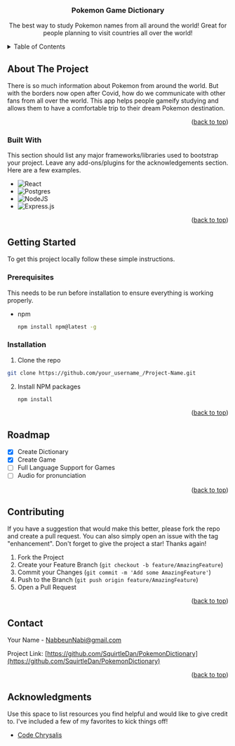 <!-- PROJECT LOGO -->
<br />
<div align="center">
    <h3 align="center">Pokemon Game Dictionary</h3>

  <p align="center">
    The best way to study Pokemon names from all around the world! Great for people planning to visit countries all over the world!
  </p>
</div>



<!-- TABLE OF CONTENTS -->
<details>
  <summary>Table of Contents</summary>
  <ol>
    <li>
      <a href="#about-the-project">About The Project</a>
      <ul>
        <li><a href="#built-with">Built With</a></li>
      </ul>
    </li>
    <li>
      <a href="#getting-started">Getting Started</a>
      <ul>
        <li><a href="#prerequisites">Prerequisites</a></li>
        <li><a href="#installation">Installation</a></li>
      </ul>
    </li>
    <li><a href="#usage">Usage</a></li>
    <li><a href="#roadmap">Roadmap</a></li>
    <li><a href="#contributing">Contributing</a></li>
    <li><a href="#license">License</a></li>
    <li><a href="#contact">Contact</a></li>
    <li><a href="#acknowledgments">Acknowledgments</a></li>
  </ol>
</details>



<!-- ABOUT THE PROJECT -->
## About The Project

There is so much information about Pokemon from around the world. But with the borders now open after Covid, how do
we communicate with other fans from all over the world. This app helps people gameify studying and allows them to
have a comfortable trip to their dream Pokemon destination.

<p align="right">(<a href="#readme-top">back to top</a>)</p>



### Built With

This section should list any major frameworks/libraries used to bootstrap your project. Leave any add-ons/plugins for the acknowledgements section. Here are a few examples.

* ![React](https://img.shields.io/badge/react-%2320232a.svg?style=for-the-badge&logo=react&logoColor=%2361DAFB)
* ![Postgres](https://img.shields.io/badge/postgres-%23316192.svg?style=for-the-badge&logo=postgresql&logoColor=white)
* ![NodeJS](https://img.shields.io/badge/node.js-6DA55F?style=for-the-badge&logo=node.js&logoColor=white)
* ![Express.js](https://img.shields.io/badge/express.js-%23404d59.svg?style=for-the-badge&logo=express&logoColor=%2361DAFB)


<p align="right">(<a href="#readme-top">back to top</a>)</p>



<!-- GETTING STARTED -->
## Getting Started

To get this project locally follow these simple instructions.

### Prerequisites

This needs to be run before installation to ensure everything is working properly.
* npm
  ```sh
  npm install npm@latest -g
  ```

### Installation

1.  Clone the repo
   ```sh
   git clone https://github.com/your_username_/Project-Name.git
   ```
2. Install NPM packages
   ```sh
   npm install
   ```


<p align="right">(<a href="#readme-top">back to top</a>)</p>


<!-- ROADMAP -->
## Roadmap

- [x] Create Dictionary
- [x] Create Game
- [ ] Full Language Support for Games
- [ ] Audio for pronunciation

<p align="right">(<a href="#readme-top">back to top</a>)</p>

<!-- CONTRIBUTING -->
## Contributing

If you have a suggestion that would make this better, please fork the repo and create a pull request. You can also simply open an issue with the tag "enhancement".
Don't forget to give the project a star! Thanks again!

1. Fork the Project
2. Create your Feature Branch (`git checkout -b feature/AmazingFeature`)
3. Commit your Changes (`git commit -m 'Add some AmazingFeature'`)
4. Push to the Branch (`git push origin feature/AmazingFeature`)
5. Open a Pull Request

<p align="right">(<a href="#readme-top">back to top</a>)</p>


<!-- CONTACT -->
## Contact

Your Name - NabbeunNabi@gmail.com

Project Link: [https://github.com/SquirtleDan/PokemonDictionary](https://github.com/SquirtleDan/PokemonDictionary)

<p align="right">(<a href="#readme-top">back to top</a>)</p>



<!-- ACKNOWLEDGMENTS -->
## Acknowledgments

Use this space to list resources you find helpful and would like to give credit to. I've included a few of my favorites to kick things off!

* [Code Chrysalis](https://www.codechrysalis.io/)
